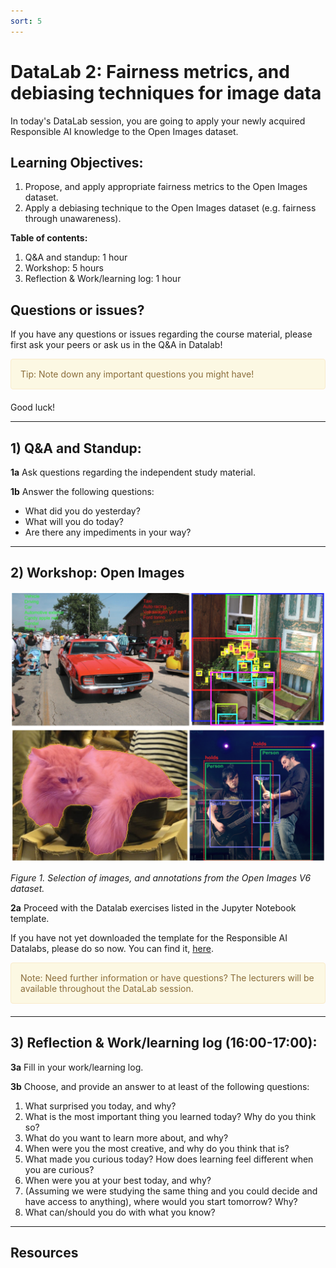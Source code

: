 ```yaml
---
sort: 5
---
```


# DataLab 2: Fairness metrics, and debiasing techniques for image data

In today's DataLab session, you are going to apply your newly acquired Responsible AI knowledge to the Open Images dataset.

## Learning Objectives:

1. Propose, and apply appropriate fairness metrics to the Open Images dataset.
2. Apply a debiasing technique to the Open Images dataset (e.g. fairness through unawareness).

__Table of contents:__
1. Q&A and standup: 1 hour
2. Workshop: 5 hours
3. Reflection & Work/learning log: 1 hour

## Questions or issues?
If you have any questions or issues regarding the course material, please first ask your peers or ask us in the Q&A in Datalab!

<div style="padding: 15px; border: 1px solid transparent; border-color: transparent; margin-bottom: 20px; border-radius: 4px; color: #8a6d3b;; background-color: #fcf8e3; border-color: #faebcc;">
Tip: Note down any important questions you might have!
 </div>

Good luck!

***

## 1) Q&A and Standup:

__1a__ Ask questions regarding the independent study material.

__1b__ Answer the following questions:

- What did you do yesterday?
- What will you do today?
- Are there any impediments in your way?

***

## 2) Workshop: Open Images

<img src="./images/openimages.jfif" alt="OPen Images" width="600">

*Figure 1. Selection of images, and annotations from the Open Images V6 dataset.*

__2a__ Proceed with the Datalab exercises listed in the Jupyter Notebook template.

If you have not yet downloaded the template for the Responsible AI Datalabs, please do so now. You can find it, [here](./data/Responsible_AI_Assignment.ipynb).

<div style="padding: 15px; border: 1px solid transparent; border-color: transparent; margin-bottom: 20px; border-radius: 4px; color: #8a6d3b;; background-color: #fcf8e3; border-color: #faebcc;">
Note: Need further information or have questions? The lecturers will be available throughout the DataLab session.
 </div>

***

## 3) Reflection & Work/learning log (16:00-17:00):

__3a__ Fill in your work/learning log.

__3b__ Choose, and provide an answer to at least of the following questions:

1. What surprised you today, and why?
2. What is the most important thing you learned today? Why do you think so?
3. What do you want to learn more about, and why?
4. When were you the most creative, and why do you think that is?
5. What made you curious today? How does learning feel different when you are curious?
6. When were you at your best today, and why?
7. (Assuming we were studying the same thing and you could decide and have access to anything), where would you start tomorrow? Why?
8. What can/should you do with what you know?

***

## Resources
